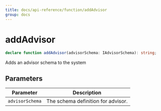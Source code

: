 ```yaml
---
title: docs/api-reference/function/addAdvisor
group: docs
---
```


# addAdvisor

```ts
declare function addAdvisor(advisorSchema: IAdvisorSchema): string;
```

Adds an advisor schema to the system

## Parameters

| Parameter | Description |
|-----------|-------------|
| `advisorSchema` | The schema definition for advisor. |
